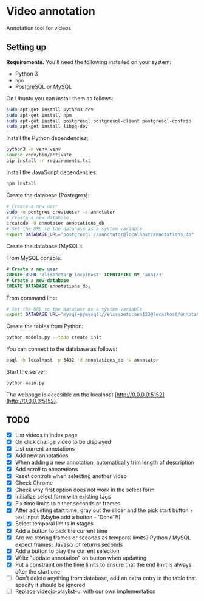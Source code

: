 # Video annotation

Annotation tool for videos

## Setting up

**Requirements.**
You'll need the following installed on your system:

* Python 3
* `npm`
* PostgreSQL or MySQL


On Ubuntu you can install them as follows:

```bash
sudo apt-get install python3-dev
sudo apt-get install npm
sudo apt-get install postgresql postgresql-client postgresql-contrib
sudo apt-get install libpq-dev
```

Install the Python dependencies:

```bash
python3 -m venv venv
source venv/bin/activate
pip install -r requirements.txt
```

Install the JavaScript dependencies:

```bash
npm install
```

Create the database (Postegres):

```bash
# Create a new user
sudo -u postgres createuser -s annotator
# Create a new database
createdb -U annotator annotations_db
# Set the URL to the database as a system variable
export DATABASE_URL="postgresql://annotator@localhost/annotations_db"
```

Create the database (MySQL):

From MySQL console:

```sql
# Create a new user
CREATE USER 'elisabeta'@'localhost' IDENTIFIED BY 'ann123'
# Create a new database
CREATE DATABASE annotations_db;
```

From command line:

```bash
# Set the URL to the database as a system variable
export DATABASE_URL="mysql+pymysql://elisabeta:ann123@localhost/annotations_db";
```

Create the tables from Python:

```bash
python models.py --todo create init
```

You can connect to the database as follows:

```bash
psql -h localhost -p 5432 -d annotations_db -U annotator
```

Start the server:

```bash
python main.py
```

The webpage is accesible on the localhost [http://0.0.0.0:5152](http://0.0.0.0:5152).

## TODO

- [x] List videos in index page
- [x] On click change video to be displayed
- [x] List current annotations
- [x] Add new annotations
- [x] When adding a new annotation, automatically trim length of description
- [x] Add scroll to annotations
- [x] Reset controls when selecting another video
- [x] Check Chrome
- [x] Check why first option does not work in the select form
- [x] Initialize select form with existing tags
- [x] Fix time limits to either seconds or frames
- [x] After adjusting start time, gray out the slider and the pick start button + text input (Maybe add a button - 'Done'?!)
- [x] Select temporal limits in stages
- [x] Add a button to pick the current time
- [x] Are we storing frames or seconds as temporal limits? Python / MySQL expect frames; Javascript returns seconds
- [x] Add a button to play the current selection
- [X] Write "update annotation" on button when updatting
- [x] Put a constraint on the time limits to ensure that the end limit is always after the start one
- [ ] Don't delete anything from database, add an extra entry in the table that specify it should be ignored
- [ ] Replace videojs-playlist-ui with our own implementation

